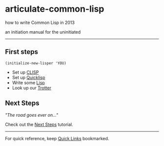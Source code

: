 articulate-common-lisp
======================

how to write Common Lisp in 2013

an initiation manual for the uninitiated

---

## First steps

```
(initialize-new-lisper 'YOU)

```

* Set up [CLISP](clisp-setup.html)
* Set up [Quicklisp](quicklisp.html)
* Write some [Lisp](abcs.html)
* Look up our [Trotter](trotter-walkthrough.html)


## Next Steps

*"The road goes ever on..."*

Check out the [Next Steps](nextsteps.html) tutorial.

---

For quick reference, keep [Quick Links](quicklinks.html) bookmarked.




